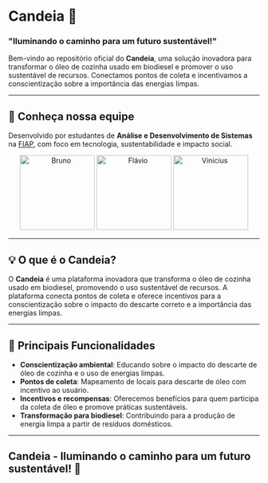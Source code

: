 # Candeia 🔋  
### "Iluminando o caminho para um futuro sustentável!"

Bem-vindo ao repositório oficial do **Candeia**, uma solução inovadora para transformar o óleo de cozinha usado em biodiesel e promover o uso sustentável de recursos. Conectamos pontos de coleta e incentivamos a conscientização sobre a importância das energias limpas.

---

## 👥 Conheça nossa equipe  
Desenvolvido por estudantes de **Análise e Desenvolvimento de Sistemas** na [FIAP](https://www.fiap.com.br/), com foco em tecnologia, sustentabilidade e impacto social.
<div align="center">
  <a href="https://www.linkedin.com/in/bruno-carlos-soares/" target="_blank"><img src="https://media.licdn.com/dms/image/v2/D4D35AQGUcmk3tX4fKA/profile-framedphoto-shrink_400_400/profile-framedphoto-shrink_400_400/0/1729376360641?e=1732489200&v=beta&t=X1UuGS7dWgZxZFShhRtZPsJXnEm1M0plV7btBKueJRg" alt="Bruno" height="150px"></a>
  <a href="https://www.linkedin.com/in/flavio-felinto/" target="_blank"><img src="https://media.licdn.com/dms/image/v2/D4E35AQHJ6FIoRDQbMA/profile-framedphoto-shrink_400_400/profile-framedphoto-shrink_400_400/0/1726251532291?e=1732489200&v=beta&t=YDPxHiaZJxtncoLSVlfeUOBymBzElZjX6_FmeysdJbA" alt="Flávio" height="150px"></a>
  <a href="https://www.linkedin.com/in/vinicius-rodrigues-tecnologia/" target="_blank"><img src="https://media.licdn.com/dms/image/v2/C4E03AQHZOQRqiJdsgA/profile-displayphoto-shrink_400_400/profile-displayphoto-shrink_400_400/0/1614824391433?e=1737590400&v=beta&t=pFjWFEZ2MQHLnKv1UdxQ6s8ejB4XyeEwlbhR037kViU" alt="Vinicius" height="150px"></a>
</div>

---

## 💡 O que é o Candeia?  
O **Candeia** é uma plataforma inovadora que transforma o óleo de cozinha usado em biodiesel, promovendo o uso sustentável de recursos. A plataforma conecta pontos de coleta e oferece incentivos para a conscientização sobre o impacto do descarte correto e a importância das energias limpas.  

---

## 🚀 Principais Funcionalidades  
- **Conscientização ambiental**: Educando sobre o impacto do descarte de óleo de cozinha e o uso de energias limpas.  
- **Pontos de coleta**: Mapeamento de locais para descarte de óleo com incentivo ao usuário.  
- **Incentivos e recompensas**: Oferecemos benefícios para quem participa da coleta de óleo e promove práticas sustentáveis.  
- **Transformação para biodiesel**: Contribuindo para a produção de energia limpa a partir de resíduos domésticos.  

---

## **Candeia - Iluminando o caminho para um futuro sustentável!** 🔋
